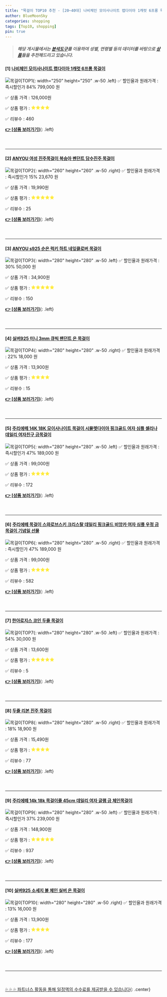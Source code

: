 ```yaml
---
title: "목걸이 TOP10 추천 - [20~40대] 나비체인 모이사나이트 랩다이아 1캐럿 6프롱 목걸이"
author: BlueMoonSky
categories: shopping
tags: [Top10, shopping]
pin: true
---
```


> ##### 해당 게시물에서는 [**분석도구**](https://itemscout.io/)를 이용하여 **성별**, **연령별** 등의 데이터를 바탕으로 [**상품**](https://link.coupang.com/a/baae76)들을 추천해드리고 있습니다.

#### [1] [나비체인 모이사나이트 랩다이아 1캐럿 6프롱 목걸이](https://link.coupang.com/re/AFFSDP?lptag=AF5964186&subid=bluemoonsky6999&pageKey=6838361119&traceid=V0-153&itemId=16253752622&vendorItemId=86093647993)
![목걸이TOP1](https://thumbnail10.coupangcdn.com/thumbnails/remote/230x230ex/image/vendor_inventory/b9ec/7b1ee7c66fa13fb8ec4b1c05925130bc5b2b3714c1d832c86da322a32bd9.jpg){: width="250" height="250" .w-50 .left}
✅ 할인율과 원래가격 : 즉시할인가 84%  799,000   원

✅ 상품 가격 : 126,000원

✅ 상품 평가 : **<img class="star" width="15" alt="star" src="/assets/img/free-icon-star.png"><img class="star" width="15" alt="star" src="/assets/img/free-icon-star.png"><img class="star" width="15" alt="star" src="/assets/img/free-icon-star.png"><img class="star" width="15" alt="star" src="/assets/img/free-icon-star.png">**

✅ 리뷰수 : 460

[**👉  [상품 보러가기]**](https://link.coupang.com/re/AFFSDP?lptag=AF5964186&subid=bluemoonsky6999&pageKey=6838361119&traceid=V0-153&itemId=16253752622&vendorItemId=86093647993){: .left}
<br>
<br>
<br>

***

#### [2] [ANYOU 여성 진주목걸이 복숭아 펜던트 담수진주 목걸이](https://link.coupang.com/re/AFFSDP?lptag=AF5964186&subid=bluemoonsky6999&pageKey=7206129384&traceid=V0-153&itemId=18224642676&vendorItemId=87246561528)
![목걸이TOP2](https://thumbnail9.coupangcdn.com/thumbnails/remote/230x230ex/image/vendor_inventory/2c8c/1c81542abaa7b3e8e1e3cc84862f5a9678eb850ce030b4af66860e77ee55.jpg){: width="260" height="260" .w-50 .right}
✅ 할인율과 원래가격 : 즉시할인가 15%  23,670   원

✅ 상품 가격 : 19,990원

✅ 상품 평가 : **<img class="star" width="15" alt="star" src="/assets/img/free-icon-star.png"><img class="star" width="15" alt="star" src="/assets/img/free-icon-star.png"><img class="star" width="15" alt="star" src="/assets/img/free-icon-star.png"><img class="star" width="15" alt="star" src="/assets/img/free-icon-star.png"><img class="star" width="15" alt="star" src="/assets/img/free-icon-star.png">**

✅ 리뷰수 : 25

[**👉  [상품 보러가기]**](https://link.coupang.com/re/AFFSDP?lptag=AF5964186&subid=bluemoonsky6999&pageKey=7206129384&traceid=V0-153&itemId=18224642676&vendorItemId=87246561528){: .left}
<br>
<br>
<br>

***

#### [3] [ANYOU s925 순은 럭키 하트 네잎클로버 목걸이](https://link.coupang.com/re/AFFSDP?lptag=AF5964186&subid=bluemoonsky6999&pageKey=6687888237&traceid=V0-153&itemId=15445056203&vendorItemId=86587614482)
![목걸이TOP3](https://thumbnail10.coupangcdn.com/thumbnails/remote/230x230ex/image/vendor_inventory/450a/f473f4557ef54fb860e5f7adccdb2ac0b8dc6ff070dfa7b20fbf7fa750e3.jpg){: width="280" height="280" .w-50 .left}
✅ 할인율과 원래가격 : 30%  50,000   원

✅ 상품 가격 : 34,900원

✅ 상품 평가 : **<img class="star" width="15" alt="star" src="/assets/img/free-icon-star.png"><img class="star" width="15" alt="star" src="/assets/img/free-icon-star.png"><img class="star" width="15" alt="star" src="/assets/img/free-icon-star.png"><img class="star" width="15" alt="star" src="/assets/img/free-icon-star.png"><img class="star" width="15" alt="star" src="/assets/img/free-icon-star.png">**

✅ 리뷰수 : 150

[**👉  [상품 보러가기]**](https://link.coupang.com/re/AFFSDP?lptag=AF5964186&subid=bluemoonsky6999&pageKey=6687888237&traceid=V0-153&itemId=15445056203&vendorItemId=86587614482){: .left}
<br>
<br>
<br>

***

#### [4] [실버925 미니 3mm 큐빅 팬던트 은 목걸이](https://link.coupang.com/re/AFFSDP?lptag=AF5964186&subid=bluemoonsky6999&pageKey=7372705635&traceid=V0-153&itemId=19022360420&vendorItemId=85510875180)
![목걸이TOP4](https://thumbnail7.coupangcdn.com/thumbnails/remote/230x230ex/image/vendor_inventory/a0c3/7203a29026ad3b3c5debdf1328ef3410f683ed6b2b350225e11e1cd15a3c.jpg){: width="280" height="280" .w-50 .right}
✅ 할인율과 원래가격 : 22%  18,000   원

✅ 상품 가격 : 13,900원

✅ 상품 평가 : **<img class="star" width="15" alt="star" src="/assets/img/free-icon-star.png"><img class="star" width="15" alt="star" src="/assets/img/free-icon-star.png"><img class="star" width="15" alt="star" src="/assets/img/free-icon-star.png"><img class="star" width="15" alt="star" src="/assets/img/free-icon-star.png">**

✅ 리뷰수 : 15

[**👉  [상품 보러가기]**](https://link.coupang.com/re/AFFSDP?lptag=AF5964186&subid=bluemoonsky6999&pageKey=7372705635&traceid=V0-153&itemId=19022360420&vendorItemId=85510875180){: .left}
<br>
<br>
<br>

***

#### [5] [주리에떼 14K 18K 모이사나이트 목걸이 시뮬렛다이아 핑크골드 여자 심플 셀리나 데일리 여자친구 금목걸이](https://link.coupang.com/re/AFFSDP?lptag=AF5964186&subid=bluemoonsky6999&pageKey=7390757796&traceid=V0-153&itemId=19107571694&vendorItemId=86534340889)
![목걸이TOP5](https://thumbnail6.coupangcdn.com/thumbnails/remote/230x230ex/image/vendor_inventory/b5af/e06503b9ef5dd7c6d6a6a565405cf35390dfb61f294299f296a39f2d0549.jpg){: width="280" height="280" .w-50 .left}
✅ 할인율과 원래가격 : 즉시할인가 47%  189,000   원

✅ 상품 가격 : 99,000원

✅ 상품 평가 : **<img class="star" width="15" alt="star" src="/assets/img/free-icon-star.png"><img class="star" width="15" alt="star" src="/assets/img/free-icon-star.png"><img class="star" width="15" alt="star" src="/assets/img/free-icon-star.png"><img class="star" width="15" alt="star" src="/assets/img/free-icon-star.png">**

✅ 리뷰수 : 172

[**👉  [상품 보러가기]**](https://link.coupang.com/re/AFFSDP?lptag=AF5964186&subid=bluemoonsky6999&pageKey=7390757796&traceid=V0-153&itemId=19107571694&vendorItemId=86534340889){: .left}
<br>
<br>
<br>

***

#### [6] [주리에떼 목걸이 스와로브스키 크리스탈 데일리 핑크골드 비앙카 여자 심플 우정 금목걸이 기념일 선물](https://link.coupang.com/re/AFFSDP?lptag=AF5964186&subid=bluemoonsky6999&pageKey=7101702448&traceid=V0-153&itemId=17728894365&vendorItemId=84893643033)
![목걸이TOP6](https://thumbnail8.coupangcdn.com/thumbnails/remote/230x230ex/image/vendor_inventory/71e4/dcbfdc87baf23b3286177c96c80bb866873d52a1c84466cac51ad0fe4227.jpg){: width="280" height="280" .w-50 .right}
✅ 할인율과 원래가격 : 즉시할인가 47%  189,000   원

✅ 상품 가격 : 99,000원

✅ 상품 평가 : **<img class="star" width="15" alt="star" src="/assets/img/free-icon-star.png"><img class="star" width="15" alt="star" src="/assets/img/free-icon-star.png"><img class="star" width="15" alt="star" src="/assets/img/free-icon-star.png"><img class="star" width="15" alt="star" src="/assets/img/free-icon-star.png">**

✅ 리뷰수 : 582

[**👉  [상품 보러가기]**](https://link.coupang.com/re/AFFSDP?lptag=AF5964186&subid=bluemoonsky6999&pageKey=7101702448&traceid=V0-153&itemId=17728894365&vendorItemId=84893643033){: .left}
<br>
<br>
<br>

***

#### [7] [한아로지스 코인 두줄 목걸이](https://link.coupang.com/re/AFFSDP?lptag=AF5964186&subid=bluemoonsky6999&pageKey=7580923701&traceid=V0-153&itemId=20011823494&vendorItemId=87108713915)
![목걸이TOP7](https://thumbnail8.coupangcdn.com/thumbnails/remote/230x230ex/image/vendor_inventory/e967/b821614b2915f538d67f6421039ce96b02952d623ffd34ee9b33b64e5f4a.jpg){: width="280" height="280" .w-50 .left}
✅ 할인율과 원래가격 : 54%  30,000   원

✅ 상품 가격 : 13,600원

✅ 상품 평가 : **<img class="star" width="15" alt="star" src="/assets/img/free-icon-star.png"><img class="star" width="15" alt="star" src="/assets/img/free-icon-star.png"><img class="star" width="15" alt="star" src="/assets/img/free-icon-star.png"><img class="star" width="15" alt="star" src="/assets/img/free-icon-star.png"><img class="star" width="15" alt="star" src="/assets/img/free-icon-star.png">**

✅ 리뷰수 : 5

[**👉  [상품 보러가기]**](https://link.coupang.com/re/AFFSDP?lptag=AF5964186&subid=bluemoonsky6999&pageKey=7580923701&traceid=V0-153&itemId=20011823494&vendorItemId=87108713915){: .left}
<br>
<br>
<br>

***

#### [8] [두줄 리본 진주 목걸이](https://link.coupang.com/re/AFFSDP?lptag=AF5964186&subid=bluemoonsky6999&pageKey=169596223&traceid=V0-153&itemId=485307785&vendorItemId=83261938877)
![목걸이TOP8](https://thumbnail7.coupangcdn.com/thumbnails/remote/230x230ex/image/vendor_inventory/7945/1814f7724a5bf260adc5d1c5702035ec463d2e8200788a7a6acd580a67aa.jpg){: width="280" height="280" .w-50 .right}
✅ 할인율과 원래가격 : 18%  18,900   원

✅ 상품 가격 : 15,490원

✅ 상품 평가 : **<img class="star" width="15" alt="star" src="/assets/img/free-icon-star.png"><img class="star" width="15" alt="star" src="/assets/img/free-icon-star.png"><img class="star" width="15" alt="star" src="/assets/img/free-icon-star.png"><img class="star" width="15" alt="star" src="/assets/img/free-icon-star.png">**

✅ 리뷰수 : 77

[**👉  [상품 보러가기]**](https://link.coupang.com/re/AFFSDP?lptag=AF5964186&subid=bluemoonsky6999&pageKey=169596223&traceid=V0-153&itemId=485307785&vendorItemId=83261938877){: .left}
<br>
<br>
<br>

***

#### [9] [주리에떼 14k 18k 목걸이줄 45cm 데일리 여자 글램 금 체인목걸이](https://link.coupang.com/re/AFFSDP?lptag=AF5964186&subid=bluemoonsky6999&pageKey=7248068303&traceid=V0-153&itemId=18431172820&vendorItemId=85548423724)
![목걸이TOP9](https://thumbnail8.coupangcdn.com/thumbnails/remote/230x230ex/image/vendor_inventory/4fb5/be57423d1bfd869b4bc2fdd760084c3264453cc4804dc8c5cd326e38228a.jpg){: width="280" height="280" .w-50 .left}
✅ 할인율과 원래가격 : 즉시할인가 37%  239,000   원

✅ 상품 가격 : 148,900원

✅ 상품 평가 : **<img class="star" width="15" alt="star" src="/assets/img/free-icon-star.png"><img class="star" width="15" alt="star" src="/assets/img/free-icon-star.png"><img class="star" width="15" alt="star" src="/assets/img/free-icon-star.png"><img class="star" width="15" alt="star" src="/assets/img/free-icon-star.png"><img class="star" width="15" alt="star" src="/assets/img/free-icon-star.png">**

✅ 리뷰수 : 937

[**👉  [상품 보러가기]**](https://link.coupang.com/re/AFFSDP?lptag=AF5964186&subid=bluemoonsky6999&pageKey=7248068303&traceid=V0-153&itemId=18431172820&vendorItemId=85548423724){: .left}
<br>
<br>
<br>

***

#### [10] [실버925 소세지 볼 체인 실버 은 목걸이](https://link.coupang.com/re/AFFSDP?lptag=AF5964186&subid=bluemoonsky6999&pageKey=6635022644&traceid=V0-153&itemId=15143203619&vendorItemId=83988086193)
![목걸이TOP10](https://thumbnail8.coupangcdn.com/thumbnails/remote/230x230ex/image/vendor_inventory/7cdf/5d9299de763e9677f3038db80bbe19352e58fc742bae59eb8126bff6e7bc.jpg){: width="280" height="280" .w-50 .right}
✅ 할인율과 원래가격 : 13%  16,000   원

✅ 상품 가격 : 13,900원

✅ 상품 평가 : **<img class="star" width="15" alt="star" src="/assets/img/free-icon-star.png"><img class="star" width="15" alt="star" src="/assets/img/free-icon-star.png"><img class="star" width="15" alt="star" src="/assets/img/free-icon-star.png"><img class="star" width="15" alt="star" src="/assets/img/free-icon-star.png">**

✅ 리뷰수 : 177

[**👉  [상품 보러가기]**](https://link.coupang.com/re/AFFSDP?lptag=AF5964186&subid=bluemoonsky6999&pageKey=6635022644&traceid=V0-153&itemId=15143203619&vendorItemId=83988086193){: .left}
<br>
<br>
<br>

***
<br><br>[💦 💦 💦 파트너스 활동을 통해 일정액의 수수료를 제공받을 수 있습니다](https://link.coupang.com/a/baae76){: .center}